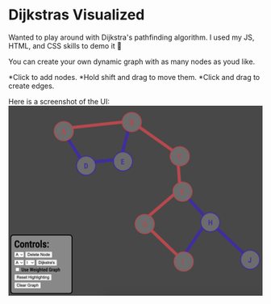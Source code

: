 # Dijkstras Visualized 
Wanted to play around with Dijkstra's pathfinding algorithm. I used my JS, HTML, and CSS skills to demo it 🚀

You can create your own dynamic graph with as many nodes as youd like.


*Click to add nodes.
*Hold shift and drag to move them. 
*Click and drag to create edges. 

Here is a screenshot of the UI:
<br>
![alt text](demo.png)
